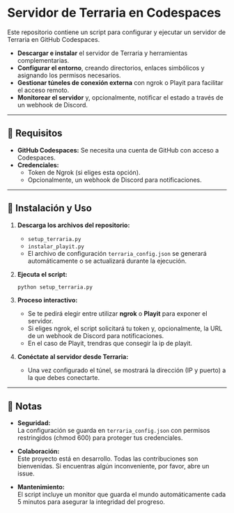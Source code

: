 # Servidor de Terraria en Codespaces

Este repositorio contiene un script para configurar y ejecutar un servidor de Terraria en GitHub Codespaces.

- **Descargar e instalar** el servidor de Terraria y herramientas complementarias.
- **Configurar el entorno**, creando directorios, enlaces simbólicos y asignando los permisos necesarios.
- **Gestionar túneles de conexión externa** con ngrok o Playit para facilitar el acceso remoto.
- **Monitorear el servidor** y, opcionalmente, notificar el estado a través de un webhook de Discord.

---

## 📜 Requisitos

- **GitHub Codespaces:** Se necesita una cuenta de GitHub con acceso a Codespaces.
- **Credenciales:**  
  - Token de Ngrok (si eliges esta opción).
  - Opcionalmente, un webhook de Discord para notificaciones.

---

## 🔧 Instalación y Uso

1. **Descarga los archivos del repositorio:**
   - `setup_terraria.py`
   - `instalar_playit.py`
   - El archivo de configuración `terraria_config.json` se generará automáticamente o se actualizará durante la ejecución.

2. **Ejecuta el script:**
   ```bash
   python setup_terraria.py
   ```

3. **Proceso interactivo:**
   - Se te pedirá elegir entre utilizar **ngrok** o **Playit** para exponer el servidor.
   - Si eliges ngrok, el script solicitará tu token y, opcionalmente, la URL de un webhook de Discord para notificaciones.
   - En el caso de Playit, trendras que consegir la ip de playit.

4. **Conéctate al servidor desde Terraria:**
   - Una vez configurado el túnel, se mostrará la dirección (IP y puerto) a la que debes conectarte.

---

## 📌 Notas

- **Seguridad:**  
  La configuración se guarda en `terraria_config.json` con permisos restringidos (chmod 600) para proteger tus credenciales.

- **Colaboración:**  
  Este proyecto está en desarrollo. Todas las contribuciones son bienvenidas. Si encuentras algún inconveniente, por favor, abre un issue.

- **Mantenimiento:**  
  El script incluye un monitor que guarda el mundo automáticamente cada 5 minutos para asegurar la integridad del progreso.
